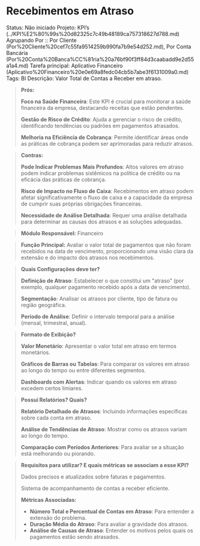 # Recebimentos em Atraso

Status: Não iniciado
Projeto: KPI’s (../KPI%E2%80%99s%20d82325c7c49b48189ca757318627d788.md)
Agrupando Por :: Por Cliente (Por%20Cliente%20cef7c55fa9514259b990fa7b9e54d252.md), Por Conta Bancária (Por%20Conta%20Banca%CC%81ria%20a76bf90f3ff84d3caabadd9e2d55a1a4.md)
Tarefa principal: Aplicativo Financeiro (Aplicativo%20Financeiro%20e0e69a8fedc04cb5b7abe3f6131009a0.md)
Tags: BI
Descrição: Valor Total de Contas a Receber em atraso.

> **Prós:**
> 
> 
> **Foco na Saúde Financeira**: Este KPI é crucial para monitorar a saúde financeira da empresa, destacando receitas que estão pendentes.
> 
> **Gestão de Risco de Crédito**: Ajuda a gerenciar o risco de crédito, identificando tendências ou padrões em pagamentos atrasados.
> 
> **Melhoria na Eficiência de Cobrança**: Permite identificar áreas onde as práticas de cobrança podem ser aprimoradas para reduzir atrasos.
> 

> **Contras:**
> 
> 
> **Pode Indicar Problemas Mais Profundos**: Altos valores em atraso podem indicar problemas sistêmicos na política de crédito ou na eficácia das práticas de cobrança.
> 
> **Risco de Impacto no Fluxo de Caixa**: Recebimentos em atraso podem afetar significativamente o fluxo de caixa e a capacidade da empresa de cumprir suas próprias obrigações financeiras.
> 
> **Necessidade de Análise Detalhada**: Requer uma análise detalhada para determinar as causas dos atrasos e as soluções adequadas.
> 

> **Módulo Responsável:**
Financeiro
> 

> **Função Principal:**
Avaliar o valor total de pagamentos que não foram recebidos na data de vencimento, proporcionando uma visão clara da extensão e do impacto dos atrasos nos recebimentos.
> 

> **Quais Configurações deve ter?**
> 
> 
> **Definição de Atraso**: Estabelecer o que constitui um "atraso" (por exemplo, qualquer pagamento recebido após a data de vencimento).
> 
> **Segmentação**: Analisar os atrasos por cliente, tipo de fatura ou região geográfica.
> 
> **Período de Análise**: Definir o intervalo temporal para a análise (mensal, trimestral, anual).
> 

> **Formato de Exibição?**
> 
> 
> **Valor Monetário**: Apresentar o valor total em atraso em termos monetários.
> 
> **Gráficos de Barras ou Tabelas**: Para comparar os valores em atraso ao longo do tempo ou entre diferentes segmentos.
> 
> **Dashboards com Alertas**: Indicar quando os valores em atraso excedem certos limiares.
> 

> **Possuí Relatórios? Quais?**
> 
> 
> **Relatório Detalhado de Atrasos**: Incluindo informações específicas sobre cada conta em atraso.
> 
> **Análise de Tendências de Atraso**: Mostrar como os atrasos variam ao longo do tempo.
> 
> **Comparação com Períodos Anteriores**: Para avaliar se a situação está melhorando ou piorando.
> 

> **Requisitos para utilizar? E quais métricas se associam a esse KPI?**
> 
> 
> Dados precisos e atualizados sobre faturas e pagamentos.
> 
> Sistema de acompanhamento de contas a receber eficiente.
> 
> **Métricas Associadas:**
> 
> - **Número Total e Percentual de Contas em Atraso**: Para entender a extensão do problema.
> - **Duração Média do Atraso**: Para avaliar a gravidade dos atrasos.
> - **Análise de Causas de Atraso**: Entender os motivos pelos quais os pagamentos estão sendo atrasados.